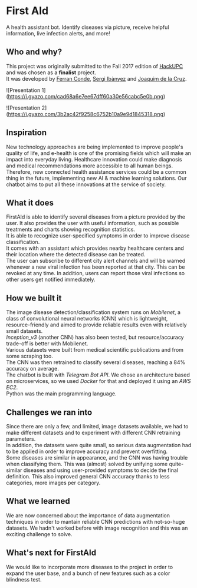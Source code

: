First AId
===============

A health assistant bot. Identify diseases via picture, receive helpful information, live infection alerts, and more!

Who and why?
--------------
This project was originally submitted to the Fall 2017 edition of [HackUPC](https://github.com/hackupc) and was chosen as a **finalist** project.  
It was developed by [Ferran Conde](https://github.com/ferranconde), [Sergi Ibànyez](https://github.com/swaggaaa) and [Joaquim de la Cruz](https://github.com/Joaquimdcp).


![Presentation 1]
(https://i.gyazo.com/cad68a6e7ee67dff60a30e56cabc5e0b.png)  
  
![Presentation 2]
(https://i.gyazo.com/3b2ac42f9258c6752b10a9e9d1845318.png)  

Inspiration
--------------
New technology approaches are being implemented to improve people's quality of life, and e-health is one of the promising fields which will make an impact into everyday living. Healthcare innovation could make diagnosis and medical recommendations more accessible to all human beings.  
Therefore, new connected health assistance services could be a common thing in the future, implementing new AI & machine learning solutions. Our chatbot aims to put all these innovations at the service of society.  

What it does
---------------
FirstAId is able to identify several diseases from a picture provided by the user. It also provides the user with useful information, such as possible treatments and charts showing recognition statistics.  
It is able to recognize user-specified symptoms in order to improve disease classification.  
It comes with an assistant which provides nearby healthcare centers and their location where the detected disease can be treated.  
The user can subscribe to different city alert channels and will be warned whenever a new viral infection has been reported at that city. This can be revoked at any time. In addition, users can report those viral infections so other users get notified immediately.  

How we built it
-----------------
The image disease detection/classification system runs on _Mobilenet_, a class of convolutional neural networks (CNN) which is lightweight, resource-friendly and aimed to provide reliable results even with relatively small datasets.  
_Inception_v3_ (another CNN) has also been tested, but resource/accuracy trade-off is better with Mobilenet.  
Various datasets were built from medical scientific publications and from some scraping too.  
The CNN was then retrained to classify several diseases, reaching a 84% accuracy on average.  
The chatbot is built with _Telegram Bot API_. We chose an architecture based on microservices, so we used _Docker_ for that and deployed it using an _AWS EC2_.  
Python was the main programming language.  

Challenges we ran into
------------------------
Since there are only a few, and limited, image datasets available, we had to make different datasets and to experiment with different CNN retraining parameters.  
In addition, the datasets were quite small, so serious data augmentation had to be applied in order to improve accuracy and prevent overfitting.  
Some diseases are similar in appearance, and the CNN was having trouble when classifying them. This was (almost) solved by unifying some quite-similar diseases and using user-provided symptoms to decide the final definition. This also improved general CNN accuracy thanks to less categories, more images per category.  
 
What we learned
------------------
We are now concerned about the importance of data augmentation techniques in order to mantain reliable CNN predictions with not-so-huge datasets. We hadn't worked before with image recognition and this was an exciting challenge to solve.

What's next for FirstAId
--------------------------
We would like to incorporate more diseases to the project in order to expand the user base, and a bunch of new features such as a color blindness test.
